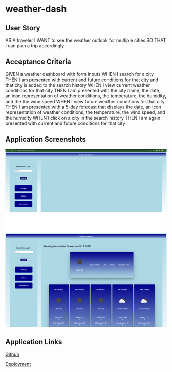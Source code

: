 # weather-dash

## User Story

AS A traveler
I WANT to see the weather outlook for multiple cities
SO THAT I can plan a trip accordingly


## Acceptance Criteria

GIVEN a weather dashboard with form inputs
WHEN I search for a city
THEN I am presented with current and future conditions for that city and that city is added to the search history
WHEN I view current weather conditions for that city
THEN I am presented with the city name, the date, an icon representation of weather conditions, the temperature, the humidity, and the the wind speed
WHEN I view future weather conditions for that city
THEN I am presented with a 5-day forecast that displays the date, an icon representation of weather conditions, the temperature, the wind speed, and the humidity
WHEN I click on a city in the search history
THEN I am again presented with current and future conditions for that city

## Application Screenshots
![Landing Page](./develop/assets/images/landing-page.png)
![Active Search](./develop/assets/images/active-search.png)

## Application Links

[Github](https://github.com/VictorMendez96/weather-dash)

[Deployment](https://victormendez96.github.io/weather-dash/)

